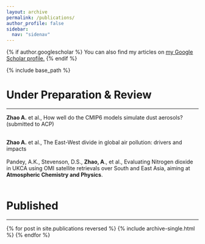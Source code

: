 ```yaml
---
layout: archive
permalink: /publications/
author_profile: false
sidebar:
  nav: "sidenav"
---
```


{% if author.googlescholar %}
  You can also find my articles on <u><a href="{{author.googlescholar}}">my Google Scholar profile</a>.</u>
{% endif %}

{% include base_path %}

Under Preparation & Review
======
------

**Zhao A.** et al., How well do the CMIP6 models simulate dust aerosols? (submitted to ACP) <br/><br/>

**Zhao A.** et al., The East-West divide in global air pollution: drivers and impacts <br/><br/>
Pandey, A.K., Stevenson, D.S., **Zhao, A**., et al., Evaluating Nitrogen dioxide in UKCA using OMI satellite retrievals over South and East Asia, aiming at **Atmospheric Chemistry and Physics**. <br/><br/>

<!-- In Press
======
------

 -->


Published
======
------
{% for post in site.publications reversed %}
  {% include archive-single.html %}
{% endfor %}
